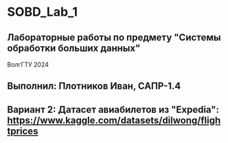 # SOBD_Lab_1
## Лабораторные работы по предмету "Системы обработки больших данных"
ВолгГТУ 2024

## Выполнил:  Плотников Иван, САПР-1.4

## Вариант 2: Датасет авиабилетов из "Expedia": https://www.kaggle.com/datasets/dilwong/flightprices